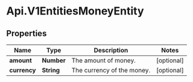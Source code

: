 # Api.V1EntitiesMoneyEntity

## Properties

Name | Type | Description | Notes
------------ | ------------- | ------------- | -------------
**amount** | **Number** | The amount of money. | [optional] 
**currency** | **String** | The currency of the money. | [optional] 


